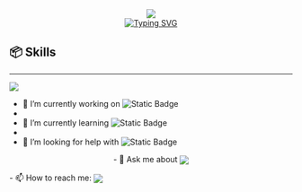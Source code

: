  
<div align="center">
  <img src="https://capsule-render.vercel.app/api?type=waving&height=300&color=gradient&text=Reflex_safwan&reversal=true&animation=twinkling&fontAlignY=40&rotate=0&desc=Frontend%20developer%20%20|%20MERN%20Stack%20&textBg=false&descAlignY=63&descSize=24" />
</div>

<div align="center">
  <a href="https://git.io/typing-svg"><img src="https://readme-typing-svg.herokuapp.com?font=Borel&size=24&duration=4978&pause=1000&vCenter=true&width=410&lines=%F0%9F%92%BCOpen+for+Remote+Opportunities;%E2%9A%A1Building+responsive+%26+Scalable+Website" alt="Typing SVG" /></a>
</div>

## 📦 Skills
---
<img align='center' src="https://skillicons.dev/icons?i=git,github,html,css,js,bash,nodejs,npm,express,nextjs,react,vite,mongo,tailwind,postman,vercel">

- 🔭 I’m currently working on ![Static Badge](https://img.shields.io/badge/React-badge?logo=react&label=React)
- 
- 🌱 I’m currently learning  ![Static Badge](https://img.shields.io/badge/NextJs-badge?style=for-the-badge&logo=nextdotjs&label=NextJs)
- 
- 🤔 I’m looking for help with ![Static Badge](https://img.shields.io/badge/stackoverflow-badge?logo=stackoverflow&label=Stackoverflow)

<p align = "center">- 💬 Ask me about <img align='center' src="https://skillicons.dev/icons?i=git,github,html,css,express,nextjs,react,vite,mongo,tailwind,vercel"></p>
- 📫 How to reach me: <img align='center' src="https://skillicons.dev/icons?i=gmail">

